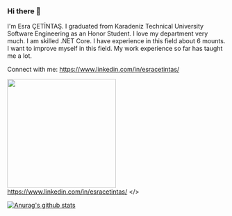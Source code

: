 ### Hi there 👋

I'm Esra ÇETİNTAŞ. I graduated from Karadeniz Technical University Software Engineering as an Honor Student. I love my department very much. I am skilled .NET Core. I have experience in this field about 6 mounts. I want to improve myself in this field. My work experience so far has taught me a lot.

Connect with me:
https://www.linkedin.com/in/esracetintas/


<img src="https://yandex.com.tr/gorsel/search?from=tabbar&text=linkedin%20logo&pos=1&img_url=http%3A%2F%2Fw7.pngwing.com%2Fpngs%2F705%2F780%2Fpng-transparent-linkedin-social-media-logo-organization-business-jersey-mike-s-s-blue-angle-company.png&rpt=simage&lr=106120" width="250"> https://www.linkedin.com/in/esracetintas/ </>

[![Anurag's github stats](https://github-readme-stats.vercel.app/api?username=EsraCetintas&theme=blue-green)](https://github.com/EsraCetintas/github-readme-stats)
